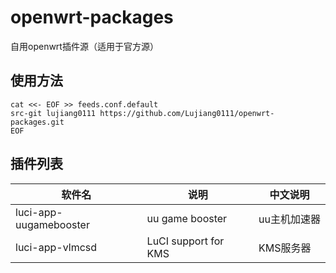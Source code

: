# openwrt-packages

自用openwrt插件源（适用于官方源）

## 使用方法

```shell
cat <<- EOF >> feeds.conf.default
src-git lujiang0111 https://github.com/Lujiang0111/openwrt-packages.git
EOF
```

## 插件列表

| 软件名 | 说明 | 中文说明 |
| - | - | - |
| luci-app-uugamebooster | uu game booster | uu主机加速器 |
| luci-app-vlmcsd | LuCI support for KMS | KMS服务器 |
